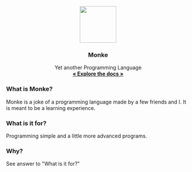 <br />
<p align="center">
  <a href="https://github.com/veasman/Monke">
    <img src="https://emojipedia-us.s3.dualstack.us-west-1.amazonaws.com/thumbs/120/twitter/282/monkey_1f412.png" width="100" height="100">
  </a>

  <h3 align="center">Monke</h3>

  <p align="center">
    Yet another Programming Language
    <br />
    <a href="https://monke.readthedocs.io"><strong>« Explore the docs »</strong></a>
  </p>
</p>

### What is Monke?
Monke is a joke of a programming language made by a few friends and I. It is meant to be a learning experience.

### What is it for?
Programming simple and a little more advanced programs.

### Why?
See answer to "What is it for?"
